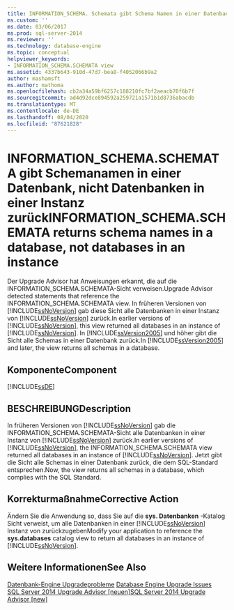 ```yaml
---
title: INFORMATION_SCHEMA. Schemata gibt Schema Namen in einer Datenbank zurück, nicht Datenbanken in einer Instanz. Microsoft-Dokumentation
ms.custom: ''
ms.date: 03/06/2017
ms.prod: sql-server-2014
ms.reviewer: ''
ms.technology: database-engine
ms.topic: conceptual
helpviewer_keywords:
- INFORMATION_SCHEMA.SCHEMATA view
ms.assetid: 4337b643-910d-47d7-bea8-f4052066b9a2
author: mashamsft
ms.author: mathoma
ms.openlocfilehash: cb2a34a59bf6257c188210fc7bf2aeacb70f6b7f
ms.sourcegitcommit: ad4d92dce894592a259721a1571b1d8736abacdb
ms.translationtype: MT
ms.contentlocale: de-DE
ms.lasthandoff: 08/04/2020
ms.locfileid: "87621828"
---
```

# <a name="information_schemaschemata-returns-schema-names-in-a-database-not-databases-in-an-instance"></a><span data-ttu-id="66fa0-102">INFORMATION_SCHEMA.SCHEMATA gibt Schemanamen in einer Datenbank, nicht Datenbanken in einer Instanz zurück</span><span class="sxs-lookup"><span data-stu-id="66fa0-102">INFORMATION_SCHEMA.SCHEMATA returns schema names in a database, not databases in an instance</span></span>
  <span data-ttu-id="66fa0-103">Der Upgrade Advisor hat Anweisungen erkannt, die auf die INFORMATION_SCHEMA.SCHEMATA-Sicht verweisen.</span><span class="sxs-lookup"><span data-stu-id="66fa0-103">Upgrade Advisor detected statements that reference the INFORMATION_SCHEMA.SCHEMATA view.</span></span> <span data-ttu-id="66fa0-104">In früheren Versionen von [!INCLUDE[ssNoVersion](../../includes/ssnoversion-md.md)] gab diese Sicht alle Datenbanken in einer Instanz von [!INCLUDE[ssNoVersion](../../includes/ssnoversion-md.md)] zurück.</span><span class="sxs-lookup"><span data-stu-id="66fa0-104">In earlier versions of [!INCLUDE[ssNoVersion](../../includes/ssnoversion-md.md)], this view returned all databases in an instance of [!INCLUDE[ssNoVersion](../../includes/ssnoversion-md.md)].</span></span> <span data-ttu-id="66fa0-105">In [!INCLUDE[ssVersion2005](../../includes/ssversion2005-md.md)] und höher gibt die Sicht alle Schemas in einer Datenbank zurück.</span><span class="sxs-lookup"><span data-stu-id="66fa0-105">In [!INCLUDE[ssVersion2005](../../includes/ssversion2005-md.md)] and later, the view returns all schemas in a database.</span></span>  
  
## <a name="component"></a><span data-ttu-id="66fa0-106">Komponente</span><span class="sxs-lookup"><span data-stu-id="66fa0-106">Component</span></span>  
 [!INCLUDE[ssDE](../../includes/ssde-md.md)]  
  
## <a name="description"></a><span data-ttu-id="66fa0-107">BESCHREIBUNG</span><span class="sxs-lookup"><span data-stu-id="66fa0-107">Description</span></span>  
 <span data-ttu-id="66fa0-108">In früheren Versionen von [!INCLUDE[ssNoVersion](../../includes/ssnoversion-md.md)] gab die INFORMATION_SCHEMA.SCHEMATA-Sicht alle Datenbanken in einer Instanz von [!INCLUDE[ssNoVersion](../../includes/ssnoversion-md.md)] zurück.</span><span class="sxs-lookup"><span data-stu-id="66fa0-108">In earlier versions of [!INCLUDE[ssNoVersion](../../includes/ssnoversion-md.md)], the INFORMATION_SCHEMA.SCHEMATA view returned all databases in an instance of [!INCLUDE[ssNoVersion](../../includes/ssnoversion-md.md)].</span></span> <span data-ttu-id="66fa0-109">Jetzt gibt die Sicht alle Schemas in einer Datenbank zurück, die dem SQL-Standard entsprechen.</span><span class="sxs-lookup"><span data-stu-id="66fa0-109">Now, the view returns all schemas in a database, which complies with the SQL Standard.</span></span>  
  
## <a name="corrective-action"></a><span data-ttu-id="66fa0-110">Korrekturmaßnahme</span><span class="sxs-lookup"><span data-stu-id="66fa0-110">Corrective Action</span></span>  
 <span data-ttu-id="66fa0-111">Ändern Sie die Anwendung so, dass Sie auf die **sys. Datenbanken** -Katalog Sicht verweist, um alle Datenbanken in einer [!INCLUDE[ssNoVersion](../../includes/ssnoversion-md.md)] Instanz von zurückzugeben</span><span class="sxs-lookup"><span data-stu-id="66fa0-111">Modify your application to reference the **sys.databases** catalog view to return all databases in an instance of [!INCLUDE[ssNoVersion](../../includes/ssnoversion-md.md)].</span></span>  
  
## <a name="see-also"></a><span data-ttu-id="66fa0-112">Weitere Informationen</span><span class="sxs-lookup"><span data-stu-id="66fa0-112">See Also</span></span>  
 <span data-ttu-id="66fa0-113">[Datenbank-Engine Upgradeprobleme](../../../2014/sql-server/install/database-engine-upgrade-issues.md) </span><span class="sxs-lookup"><span data-stu-id="66fa0-113">[Database Engine Upgrade Issues](../../../2014/sql-server/install/database-engine-upgrade-issues.md) </span></span>  
 [<span data-ttu-id="66fa0-114">SQL Server 2014 Upgrade Advisor &#91;neuen&#93;</span><span class="sxs-lookup"><span data-stu-id="66fa0-114">SQL Server 2014 Upgrade Advisor &#91;new&#93;</span></span>](sql-server-2014-upgrade-advisor.md)  
  
  
